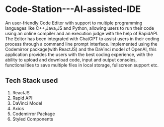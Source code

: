 # Code-Station---AI-assisted-IDE
An user-friendly Code Editor with support to multiple programming languages like C++,Java,JS and Python, allowing users to run their code using an online compiler and an execution judge with the help of RapidAPI. The Editor has been integrated with ChatGPT to assist users in their coding process through a command line prompt interface. Implemented using the Codemirror package(with ReactJS) and the DaVinci model of OpenAI, this application provides the users with the best coding experience, with the ability to upload and download code, input and output consoles, functionalities to save multiple files in local storage, fullscreen support etc.

## Tech Stack used
1. ReactJS
2. Rapid API
3. DaVinci Model
4. Axios
5. Codemirror Package
6. Styled Components 
